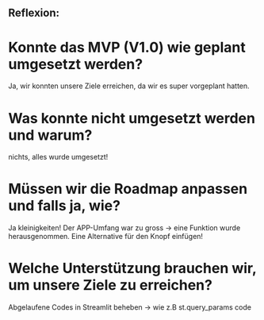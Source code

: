 ## Reflexion: 

# Konnte das MVP (V1.0) wie geplant umgesetzt werden?
Ja, wir konnten unsere Ziele erreichen, da wir es super vorgeplant hatten. 

# Was konnte nicht umgesetzt werden und warum?
 nichts, alles wurde umgesetzt!

# Müssen wir die Roadmap anpassen und falls ja, wie?
 Ja kleinigkeiten! Der APP-Umfang war zu gross -> eine Funktion wurde herausgenommen. 
 Eine Alternative für den Knopf einfügen! 

# Welche Unterstützung brauchen wir, um unsere Ziele zu erreichen?
 Abgelaufene Codes in Streamlit beheben -> wie z.B st.query_params code